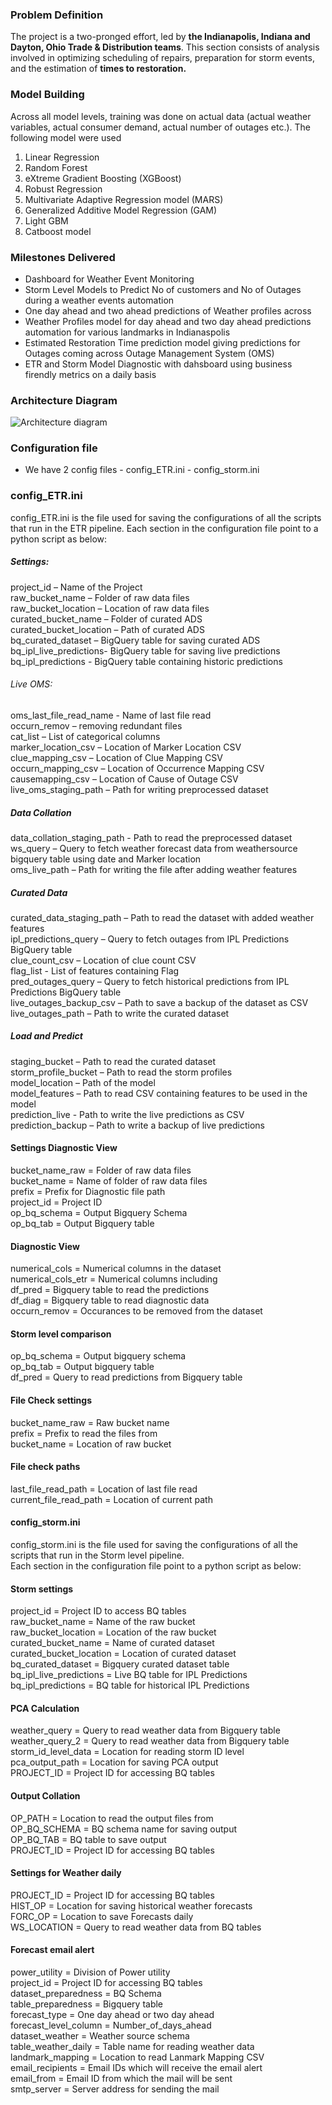 ### Problem Definition
The project is a two-pronged effort, led by **the Indianapolis, Indiana and Dayton, Ohio Trade & Distribution teams**.  This section consists of analysis involved in optimizing scheduling of repairs, preparation for storm events, and the estimation of **times to restoration.** 

### Model Building
Across all model levels, training was done on actual data (actual weather variables, actual consumer demand, actual number of outages etc.). The following model were used
1.	Linear Regression<br> 
2.	Random Forest<br>
3.	eXtreme Gradient Boosting (XGBoost) <br>
4.	Robust Regression <br>
5.	Multivariate Adaptive Regression model (MARS) <br>
6.	Generalized Additive Model Regression (GAM)<br>
7.  Light GBM
8.  Catboost model

### Milestones Delivered
-	Dashboard for Weather Event Monitoring <br>
-	Storm Level Models to Predict No of customers and No of Outages during a weather events automation <br>
-   One day ahead and two ahead predictions of Weather profiles across  <br>
-   Weather Profiles model for day ahead and two day ahead predictions automation for various landmarks in Indianaspolis <br>
-   Estimated Restoration Time prediction model giving predictions for Outages coming across Outage Management System (OMS) <br>
-   ETR and Storm Model Diagnostic with dahsboard using business firendly metrics on a daily basis

### Architecture Diagram
![Architecture diagram](https://gitlab.com/aes-digital/musigma/outage-restoration/-/raw/master/Project%20Details/Architecture_end_end.jpg?raw=true)

### Configuration file
- We have 2 config files 
        - config_ETR.ini
        - config_storm.ini
### config_ETR.ini       
config_ETR.ini is the file used for saving the configurations of all the scripts that run in the ETR pipeline.
Each section in the configuration file point to a python script as below:
##### Settings:
project_id – Name of the Project<br>
raw_bucket_name – Folder of raw data files<br>
raw_bucket_location – Location of raw data files<br>
curated_bucket_name – Folder of curated ADS<br>
curated_bucket_location – Path of curated ADS<br>
bq_curated_dataset – BigQuery table for saving curated ADS<br>
bq_ipl_live_predictions- BigQuery table for saving live predictions<br>
bq_ipl_predictions - BigQuery table containing historic predictions<br>
###### Live OMS:
oms_last_file_read_name - Name of last file read<br>
occurn_remov – removing redundant files<br>
cat_list – List of categorical columns<br>
marker_location_csv – Location of Marker Location CSV<br>
clue_mapping_csv – Location of Clue Mapping CSV<br>
occurn_mapping_csv – Location of Occurrence Mapping CSV<br>
causemapping_csv – Location of Cause of Outage CSV<br>
live_oms_staging_path – Path for writing preprocessed dataset<br>
##### Data Collation
data_collation_staging_path - Path to read the preprocessed dataset<br>
ws_query – Query to fetch weather forecast data from weathersource bigquery table using date and Marker location<br>
oms_live_path – Path for writing the file after adding weather features<br>
##### Curated Data 
curated_data_staging_path – Path to read the dataset with added weather features<br>
ipl_predictions_query – Query to fetch outages from IPL Predictions BigQuery table<br>
clue_count_csv – Location of clue count CSV<br>
flag_list - List of features containing Flag<br>
pred_outages_query – Query to fetch historical predictions from IPL Predictions BigQuery table<br>
live_outages_backup_csv – Path to save a backup of the dataset as CSV<br>
live_outages_path – Path to write the curated dataset<br>
##### Load and Predict
staging_bucket – Path to read the curated dataset<br>
storm_profile_bucket – Path to read the storm profiles<br>
model_location – Path of the model <br>
model_features – Path to read CSV containing features to be used in the model<br>
prediction_live - Path to write the live predictions as CSV<br>
prediction_backup – Path to write a backup of live predictions<br>
#### Settings Diagnostic View
bucket_name_raw = Folder of raw data files<br>
bucket_name = Name of folder of raw data files<br>
prefix = Prefix for Diagnostic file path<br>
project_id = Project ID <br>
op_bq_schema = Output Bigquery Schema<br>
op_bq_tab = Output Bigquery table<br>
#### Diagnostic View 
numerical_cols = Numerical columns in the dataset<br>
numerical_cols_etr = Numerical columns including <br>
df_pred = Bigquery table to read the predictions<br>
df_diag = Bigquery table to read diagnostic data <br>
occurn_remov = Occurances to be removed from the dataset<br>
#### Storm level comparison
op_bq_schema = Output bigquery schema<br>
op_bq_tab = Output bigquery table<br>
df_pred = Query to read predictions from Bigquery table<br>
#### File Check settings
bucket_name_raw = Raw bucket name<br>
prefix = Prefix to read the files from<br>
bucket_name = Location of raw bucket<br>
#### File check paths
last_file_read_path = Location of last file read<br>
current_file_read_path = Location of current path<br>

#### config_storm.ini
config_storm.ini is the file used for saving the configurations of all the scripts that run in the Storm level pipeline.<br>
Each section in the configuration file point to a python script as below:<br>
#### Storm settings
project_id = Project ID to access BQ tables <br>
raw_bucket_name = Name of the raw bucket<br>
raw_bucket_location = Location of the raw bucket<br>
curated_bucket_name = Name of curated dataset<br>
curated_bucket_location = Location of curated dataset<br>
bq_curated_dataset = Bigquery curated dataset table <br>
bq_ipl_live_predictions = Live BQ table for IPL Predictions<br>
bq_ipl_predictions = BQ table for historical IPL Predictions<br>
#### PCA Calculation
weather_query = Query to read weather data from Bigquery table<br>
weather_query_2 = Query to read weather data from Bigquery table<br>
storm_id_level_data = Location for reading storm ID level<br>
pca_output_path = Location for saving PCA output<br>
PROJECT_ID = Project ID for accessing BQ tables<br>
#### Output Collation
OP_PATH = Location to read the output files from<br>
OP_BQ_SCHEMA = BQ schema name for saving output<br>
OP_BQ_TAB = BQ table to save output<br>
PROJECT_ID = Project ID for accessing BQ tables<br>
#### Settings for Weather daily
PROJECT_ID = Project ID for accessing BQ tables<br>
HIST_OP = Location for saving historical weather forecasts<br>
FORC_OP = Location to save Forecasts daily<br>
WS_LOCATION = Query to read weather data from BQ tables<br>
#### Forecast email alert
power_utility = Division of Power utility<br>
project_id = Project ID for accessing BQ tables<br>
dataset_preparedness = BQ Schema <br>
table_preparedness = Bigquery table<br>
forecast_type = One day ahead or two day ahead<br>
forecast_level_column = Number_of_days_ahead<br>
dataset_weather = Weather source schema <br>
table_weather_daily = Table name for reading weather data <br>
landmark_mapping = Location to read Lanmark Mapping CSV<br>
email_recipients = Email IDs which will receive the email alert<br>
email_from = Email ID from which the mail will be sent<br>
smtp_server = Server address for sending the mail<br>




